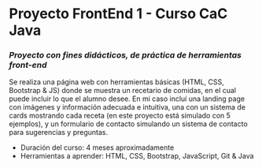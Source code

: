 # Proyecto FrontEnd 1 - Curso CaC Java

### *Proyecto con fines didácticos, de práctica de herramientas front-end*

Se realiza una página web con herramientas básicas (HTML, CSS, Bootstrap & JS) donde se muestra un recetario de comidas, en el cual puede incluir lo que el alumno desee. En mi caso incluí una landing page con imágenes y información adecuada e intuitiva, una con un sistema de cards mostrando cada receta (en este proyecto está simulado con 5 ejemplos), y un formulario de contacto simulando un sistema de contacto para sugerencias y preguntas.

- Duración del curso: 4 meses aproximadamente
- Herramientas a aprender: HTML, CSS, Bootstrap, JavaScript, Git & Java
